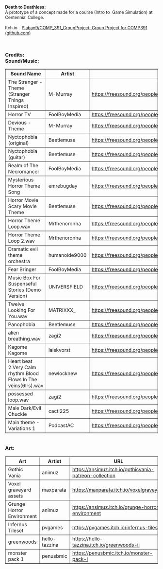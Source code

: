 <p><strong>Death to Deathless:</strong><br>A prototype of a concept made for a course (Intro to&nbsp; Game Simulation) at Centennial College.<br><br>Itch.io -&nbsp;<a href="[https://github.com/Plaban9/COMP_391_GroupProject](https://plaban.itch.io/death-to-deathless)">Plaban9/COMP_391_GroupProject: Group Project for COMP391 (github.com)</a>&nbsp;</p>
<p><br></p>
<h3>Credits:<br>Sound/Music:</h3>
<table border="1" width="100%" id="Table2" class="table table-bordered table-hover table-condensed">
<thead><tr><th title="Field #1">Sound Name</th>
<th title="Field #2">Artist</th>
<th title="Field #3">URL</th>
</tr></thead>
<tbody><tr>
<td>The Stranger - Theme (Stranger Things Inspired)</td>
<td>M-Murray</td>
<td><a href="https://freesound.org/people/M-Murray/sounds/639799"></a><a href="https://freesound.org/people/M-Murray/sounds/639799">https://freesound.org/people/M-Murray/sounds/639799</a></td>
</tr>
<tr>
<td>Horror TV</td>
<td>FoolBoyMedia</td>
<td><a href="https://freesound.org/people/FoolBoyMedia/sounds/246516/"></a><a href="https://freesound.org/people/FoolBoyMedia/sounds/246516/">https://freesound.org/people/FoolBoyMedia/sounds/246516/</a></td>
</tr>
<tr>
<td>Devious - Theme</td>
<td>M-Murray</td>
<td><a href="https://freesound.org/people/M-Murray/sounds/634646/"></a><a href="https://freesound.org/people/M-Murray/sounds/634646/">https://freesound.org/people/M-Murray/sounds/634646/</a></td>
</tr>
<tr>
<td>Nyctophobia (original)</td>
<td>Beetlemuse</td>
<td><a href="https://freesound.org/people/Beetlemuse/sounds/588169/"></a><a href="https://freesound.org/people/Beetlemuse/sounds/588169/">https://freesound.org/people/Beetlemuse/sounds/588169/</a></td>
</tr>
<tr>
<td>Nyctophobia (guitar)</td>
<td>Beetlemuse</td>
<td><a href="https://freesound.org/people/Beetlemuse/sounds/588166/"></a><a href="https://freesound.org/people/Beetlemuse/sounds/588166/">https://freesound.org/people/Beetlemuse/sounds/588166/</a></td>
</tr>
<tr>
<td>Realm of The Necromancer</td>
<td>FoolBoyMedia</td>
<td><a href="https://freesound.org/people/FoolBoyMedia/sounds/321089/"></a><a href="https://freesound.org/people/FoolBoyMedia/sounds/321089/">https://freesound.org/people/FoolBoyMedia/sounds/321089/</a></td>
</tr>
<tr>
<td>Mysterious Horror Theme Song</td>
<td>emrebugday</td>
<td><a href="https://freesound.org/people/emrebugday/sounds/488108/"></a><a href="https://freesound.org/people/emrebugday/sounds/488108/">https://freesound.org/people/emrebugday/sounds/488108/</a></td>
</tr>
<tr>
<td>Horror Movie Scary Movie Theme</td>
<td>Beetlemuse</td>
<td><a href="https://freesound.org/people/Beetlemuse/sounds/505415/"></a><a href="https://freesound.org/people/Beetlemuse/sounds/505415/">https://freesound.org/people/Beetlemuse/sounds/505415/</a></td>
</tr>
<tr>
<td>Horror Theme Loop.wav</td>
<td>Mrthenoronha</td>
<td><a href="https://freesound.org/people/Mrthenoronha/sounds/530057/"></a><a href="https://freesound.org/people/Mrthenoronha/sounds/530057/">https://freesound.org/people/Mrthenoronha/sounds/530057/</a></td>
</tr>
<tr>
<td>Horror Theme Loop 2.wav</td>
<td>Mrthenoronha</td>
<td><a href="https://freesound.org/people/Mrthenoronha/sounds/530277/"></a><a href="https://freesound.org/people/Mrthenoronha/sounds/530277/">https://freesound.org/people/Mrthenoronha/sounds/530277/</a></td>
</tr>
<tr>
<td>Dramatic evil theme orchestra</td>
<td>humanoide9000</td>
<td><a href="https://freesound.org/people/humanoide9000/sounds/457070/"></a><a href="https://freesound.org/people/humanoide9000/sounds/457070/">https://freesound.org/people/humanoide9000/sounds/457070/</a></td>
</tr>
<tr>
<td>Fear Bringer</td>
<td>FoolBoyMedia</td>
<td><a href="https://freesound.org/people/FoolBoyMedia/sounds/323443/"></a><a href="https://freesound.org/people/FoolBoyMedia/sounds/323443/">https://freesound.org/people/FoolBoyMedia/sounds/323443/</a></td>
</tr>
<tr>
<td>Music Box For Suspenseful Stories (Demo Version)</td>
<td>UNIVERSFIELD</td>
<td><a href="https://freesound.org/people/UNIVERSFIELD/sounds/696300/"></a><a href="https://freesound.org/people/UNIVERSFIELD/sounds/696300/">https://freesound.org/people/UNIVERSFIELD/sounds/696300/</a></td>
</tr>
<tr>
<td>Twelve Looking For You.wav</td>
<td>MATRIXXX_</td>
<td><a href="https://freesound.org/people/MATRIXXX_/sounds/658288/"></a><a href="https://freesound.org/people/MATRIXXX_/sounds/658288/">https://freesound.org/people/MATRIXXX_/sounds/658288/</a></td>
</tr>
<tr>
<td>Panophobia</td>
<td>Beetlemuse</td>
<td><a href="https://freesound.org/people/Beetlemuse/sounds/586921/"></a><a href="https://freesound.org/people/Beetlemuse/sounds/586921/">https://freesound.org/people/Beetlemuse/sounds/586921/</a></td>
</tr>
<tr>
<td>alien breathing.wav</td>
<td>zagi2</td>
<td><a href="https://freesound.org/people/zagi2/sounds/210088/"></a><a href="https://freesound.org/people/zagi2/sounds/210088/">https://freesound.org/people/zagi2/sounds/210088/</a></td>
</tr>
<tr>
<td>Kagome Kagome</td>
<td>laiskvorst</td>
<td><a href="https://freesound.org/people/laiskvorst/sounds/487601/"></a><a href="https://freesound.org/people/laiskvorst/sounds/487601/">https://freesound.org/people/laiskvorst/sounds/487601/</a></td>
</tr>
<tr>
<td>Heart beat 2.Very Calm rhythm.Blood Flows In The veins(6lrs).wav</td>
<td>newlocknew</td>
<td><a href="https://freesound.org/people/newlocknew/sounds/612643/"></a><a href="https://freesound.org/people/newlocknew/sounds/612643/">https://freesound.org/people/newlocknew/sounds/612643/</a></td>
</tr>
<tr>
<td>possessed loop.wav</td>
<td>zagi2</td>
<td><a href="https://freesound.org/people/zagi2/sounds/182620/"></a><a href="https://freesound.org/people/zagi2/sounds/182620/">https://freesound.org/people/zagi2/sounds/182620/</a></td>
</tr>
<tr>
<td>Male Dark/Evil Chuckle</td>
<td>cacti225</td>
<td><a href="https://freesound.org/people/cacti225/sounds/405613/"></a><a href="https://freesound.org/people/cacti225/sounds/405613/">https://freesound.org/people/cacti225/sounds/405613/</a></td>
</tr>
<tr>
<td>Main theme - Variations 1</td>
<td>PodcastAC</td>
<td><a href="https://freesound.org/people/PodcastAC/sounds/645879/"></a><a href="https://freesound.org/people/PodcastAC/sounds/645879/">https://freesound.org/people/PodcastAC/sounds/645879/</a></td>
</tr></tbody></table>
<h1></h1><p></p>
<h3>Art:</h3>
<table class="table table-bordered table-hover table-condensed" border="1" width="100%" id="Table2"><thead><tr><th title="Field #1">Art</th>
<th title="Field #2">Artist</th>
<th title="Field #3">URL</th>
</tr></thead>
<tbody><tr>
<td>Gothic Vania</td>
<td>animuz</td>
<td><a href="https://ansimuz.itch.io/gothicvania-patreon-collection"></a><a href="https://ansimuz.itch.io/gothicvania-patreon-collection">https://ansimuz.itch.io/gothicvania-patreon-collection</a></td>
</tr>
<tr>
<td>Voxel graveyard assets</td>
<td>maxparata</td>
<td><a href="https://maxparata.itch.io/voxelgraveyard"></a><a href="https://maxparata.itch.io/voxelgraveyard">https://maxparata.itch.io/voxelgraveyard</a></td>
</tr>
<tr>
<td>Grunge Horror Environment</td>
<td>animuz</td>
<td><a href="https://ansimuz.itch.io/grunge-horror-environment"></a><a href="https://ansimuz.itch.io/grunge-horror-environment">https://ansimuz.itch.io/grunge-horror-environment</a></td>
</tr>
<tr>
<td>Infernus Tileset</td>
<td>pvgames</td>
<td><a href="https://pvgames.itch.io/infernus-tileset"></a><a href="https://pvgames.itch.io/infernus-tileset">https://pvgames.itch.io/infernus-tileset</a></td>
</tr>
<tr>
<td>greenwoods</td>
<td>hello-tazzina</td>
<td><a href="https://hello-tazzina.itch.io/greenwoods-ii"></a><a href="https://hello-tazzina.itch.io/greenwoods-ii">https://hello-tazzina.itch.io/greenwoods-ii</a></td>
</tr>
<tr>
<td>monster pack 1</td>
<td>penusbmic</td>
<td><a href="https://penusbmic.itch.io/monster-pack-i"></a><a href="https://penusbmic.itch.io/monster-pack-i">https://penusbmic.itch.io/monster-pack-i</a></td></tr>
</tbody></table>
